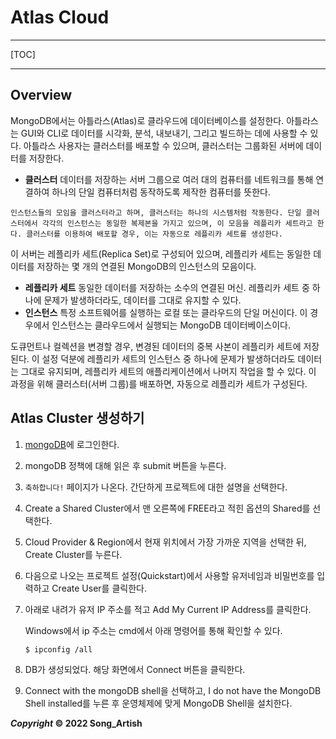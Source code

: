 # Atlas Cloud

---

[TOC]

---



## Overview

MongoDB에서는 아틀라스(Atlas)로 클라우드에 데이터베이스를 설정한다. 아틀라스는 GUI와 CLI로 데이터를 시각화, 분석, 내보내기, 그리고 빌드하는 데에 사용할 수 있다. 아틀라스 사용자는 클러스터를 배포할 수 있으며, 클러스터는 그룹화된 서버에 데이터를 저장한다.

- **클러스터**
  데이터를 저장하는 서버 그룹으로 여러 대의 컴퓨터를 네트워크를 통해 연결하여 하나의 단일 컴퓨터처럼 동작하도록 제작한 컴퓨터를 뜻한다.

```
인스턴스들의 모임을 클러스터라고 하며, 클러스터는 하나의 시스템처럼 작동한다. 단일 클러스터에서 각각의 인스턴스는 동일한 복제본을 가지고 있으며, 이 모음을 레플리카 세트라고 한다. 클러스터를 이용하여 배포할 경우, 이는 자동으로 레플리카 세트를 생성한다.
```

이 서버는 레플리카 세트(Replica Set)로 구성되어 있으며, 레플리카 세트는 동일한 데이터를 저장하는 몇 개의 연결된 MongoDB의 인스턴스의 모음이다.

- **레플리카 세트**
  동일한 데이터를 저장하는 소수의 연결된 머신. 레플리카 세트 중 하나에 문제가 발생하더라도, 데이터를 그대로 유지할 수 있다.
- **인스턴스**
  특정 소프트웨어를 실행하는 로컬 또는 클라우드의 단일 머신이다. 이 경우에서 인스턴스는 클라우드에서 실행되는 MongoDB 데이터베이스이다.

도큐먼트나 컬렉션을 변경할 경우, 변경된 데이터의 중복 사본이 레플리카 세트에 저장된다. 이 설정 덕분에 레플리카 세트의 인스턴스 중 하나에 문제가 발생하더라도 데이터는 그대로 유지되며, 레플리카 세트의 애플리케이션에서 나머지 작업을 할 수 있다. 이 과정을 위해 클러스터(서버 그룹)를 배포하면, 자동으로 레플리카 세트가 구성된다.



## Atlas Cluster 생성하기

1. [mongoDB](https://account.mongodb.com/account/login)에 로그인한다.

2. mongoDB 정책에 대해 읽은 후 submit 버튼을 누른다.

3. `축하합니다!` 페이지가 나온다. 간단하게 프로젝트에 대한 설명을 선택한다.

4. Create a Shared Cluster에서 맨 오른쪽에 FREE라고 적힌 옵션의 Shared를 선택한다.

5. Cloud Provider & Region에서 현재 위치에서 가장 가까운 지역을 선택한 뒤, Create Cluster를 누른다.

6. 다음으로 나오는 프로젝트 설정(Quickstart)에서 사용할 유저네임과 비밀번호를 입력하고 Create User를 클릭한다.

7. 아래로 내려가 유저 IP 주소를 적고 Add My Current IP Address를 클릭한다.

   Windows에서 ip 주소는 cmd에서 아래 명령어를 통해 확인할 수 있다.

   ```shell
   $ ipconfig /all
   ```

8. DB가 생성되었다. 해당 화면에서 Connect 버튼을 클릭한다.

9. Connect with the mongoDB shell을 선택하고, I do not have the MongoDB Shell installed를 누른 후 운영체제에 맞게 MongoDB Shell을 설치한다.



***Copyright* © 2022 Song_Artish**